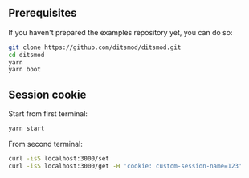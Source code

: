 ## Prerequisites

If you haven't prepared the examples repository yet, you can do so:

```bash
git clone https://github.com/ditsmod/ditsmod.git
cd ditsmod
yarn
yarn boot
```

## Session cookie

Start from first terminal:

```bash
yarn start
```

From second terminal:

```bash
curl -isS localhost:3000/set
curl -isS localhost:3000/get -H 'cookie: custom-session-name=123'
```
